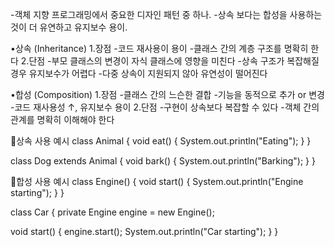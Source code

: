 -객체 지향 프로그래밍에서 중요한 디자인 패턴 중 하나.
-상속 보다는 합성을 사용하는 것이 더 유연하고 유지보수 용이.

•상속 (Inheritance)
  1.장점
    -코드 재사용이 용이
    -클래스 간의 계층 구조를 명확히 한다
  2.단점
    -부모 클래스의 변경이 자식 클래스에 영향을 미친다
    -상속 구조가 복잡해질 경우 유지보수가 어렵다
    -다중 상속이 지원되지 않아 유연성이 떨어진다

•합성 (Composition)
  1.장점
    -클래스 간의 느슨한 결합
    -기능을 동적으로 추가 or 변경
    -코드 재사용성 ↑, 유지보수 용이
  2.단점
    -구현이 상속보다 복잡할 수 있다
    -객체 간의 관계를 명확히 이해해야 한다

📌상속 사용 예시
class Animal {
  void eat() {
    System.out.println("Eating");
  }
}

class Dog extends Animal {
  void bark() {
    System.out.println("Barking");
  }
}

📌합성 사용 예시
class Engine() {
  void start() {
    System.out.println("Engine starting");
  }
}

class Car {
  private Engine engine = new Engine();

  void start() {
      engine.start();
      System.out.println("Car starting");
  }
}  